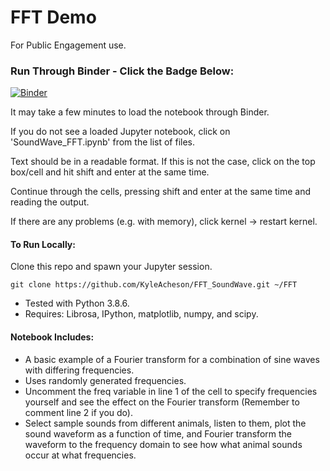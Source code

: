 # FFT Demo

For Public Engagement use.

### Run Through Binder - Click the Badge Below:
[![Binder](https://mybinder.org/badge_logo.svg)](https://mybinder.org/v2/gh/KyleAcheson/FourierTransformDemo/main?filepath=https%3A%2F%2Fgithub.com%2FKyleAcheson%2FFourierTransformDemo%2Fblob%2Fmain%2FSoundWave_FFT.ipynb)

It may take a few minutes to load the notebook through Binder.

If you do not see a loaded Jupyter notebook, click on 'SoundWave_FFT.ipynb' from the list of files.

Text should be in a readable format. If this is not the case, click on the top box/cell and hit shift and enter at the same time.

Continue through the cells, pressing shift and enter at the same time and reading the output.

If there are any problems (e.g. with memory), click kernel -> restart kernel.


#### To Run Locally: 

Clone this repo and spawn your Jupyter session.

``` git clone https://github.com/KyleAcheson/FFT_SoundWave.git ~/FFT ```

- Tested with Python 3.8.6.
- Requires: Librosa, IPython, matplotlib, numpy, and scipy.

#### Notebook Includes:

- A basic example of a Fourier transform for a combination of sine waves with differing frequencies.
- Uses randomly generated frequencies.
- Uncomment the freq variable in line 1 of the cell to specify frequencies yourself and see the effect on the Fourier transform (Remember to comment line 2 if you do).
- Select sample sounds from different animals, listen to them, plot the sound waveform as a function of time, and Fourier transform the waveform to the frequency domain to see how what animal sounds occur at what frequencies.

